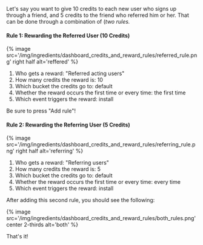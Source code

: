 
Let's say you want to give 10 credits to each new user who signs up through a friend, and 5 credits to the friend who referred him or her. That can be done through a combination of (*two rules.*

#### Rule 1: Rewarding the Referred User (10 Credits)

{% image src='/img/ingredients/dashboard_credits_and_reward_rules/referred_rule.png' right half alt='reffered' %}

1. Who gets a reward: "Referred acting users"
2. How many credits the reward is: 10
3. Which bucket the credits go to: default
4. Whether the reward occurs the first time or every time: the first time
5. Which event triggers the reward: install


Be sure to press "Add rule"!

#### Rule 2: Rewarding the Referring User (5 Credits)

{% image src='/img/ingredients/dashboard_credits_and_reward_rules/referring_rule.png' right half alt='referring' %}

1. Who gets a reward: "Referring users"
2. How many credits the reward is: 5
3. Which bucket the credits go to: default
4. Whether the reward occurs the first time or every time: every time
5. Which event triggers the reward: install



<div class="full-width">After adding this second rule, you should see the following:</div>

{% image src='/img/ingredients/dashboard_credits_and_reward_rules/both_rules.png'  center 2-thirds alt='both' %}

That's it!

